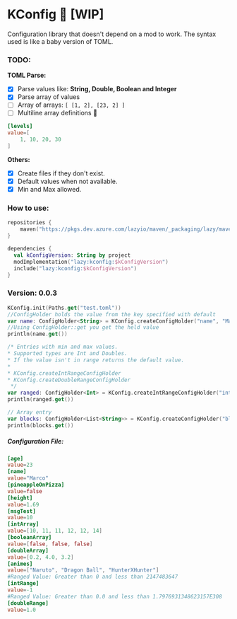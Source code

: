 # KConfig 💾 [WIP]

Configuration library that doesn't depend on a mod to work.
The syntax used is like a baby version of TOML.

### TODO: 

**TOML Parse:**
* [x] Parse values like: **String, Double, Boolean and Integer**
* [x] Parse array of values
* [ ] Array of arrays: `[ [1, 2], [23, 2] ]`
* [ ] Multiline array definitions 🔽

```toml
[levels]
value=[
    1, 10, 20, 30
]
```
**Others:**
* [x] Create files if they don't exist.
* [x] Default values when not available.
* [x] Min and Max allowed.

### How to use:

```kotlin
repositories {
    maven("https://pkgs.dev.azure.com/lazyio/maven/_packaging/lazy/maven/v1")
}

dependencies {
  val kConfigVersion: String by project
  modImplementation("lazy:kconfig:$kConfigVersion")
  include("lazy:kconfig:$kConfigVersion")
}
```

### Version: 0.0.3

```kotlin
KConfig.init(Paths.get("test.toml"))
//ConfigHolder holds the value from the key specified with default
var name: ConfigHolder<String> = KConfig.createConfigHolder("name", "Marco")
//Using ConfigHolder::get you get the held value
println(name.get())

/* Entries with min and max values.
* Supported types are Int and Doubles.
* If the value isn't in range returns the default value.
* 
* KConfig.createIntRangeConfigHolder
* KConfig.createDoubleRangeConfigHolder
 */
var ranged: ConfigHolder<Int> = KConfig.createIntRangeConfigHolder("intRange", 10, Pair(0, Int.MAX_VALUE))
println(ranged.get())

// Array entry
var blocks: ConfigHolder<List<String>> = KConfig.createConfigHolder("blocks", arrayListOf("diamond_ore", "diamond_block"))
println(blocks.get())
```

##### Configuration File:
```toml
[age]
value=23
[name]
value="Marco"
[pineappleOnPizza]
value=false
[height]
value=1.69
[msgTest]
value=10
[intArray]
value=[10, 11, 11, 12, 12, 14]
[booleanArray]
value=[false, false, false]
[doubleArray]
value=[0.2, 4.0, 3.2]
[animes]
value=["Naruto", "Dragon Ball", "HunterXHunter"]
#Ranged Value: Greater than 0 and less than 2147483647
[intRange]
value=-1
#Ranged Value: Greater than 0.0 and less than 1.7976931348623157E308
[doubleRange]
value=1.0
```
